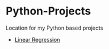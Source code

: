 # Python-Projects
Location for my Python based projects


- [Linear Regression](https://github.com/ismaelisak/Python-Projects/tree/main/Linear%20Regression)
